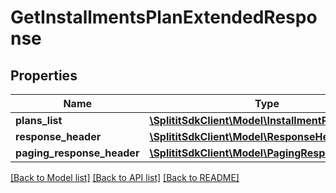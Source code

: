 # GetInstallmentsPlanExtendedResponse

## Properties
Name | Type | Description | Notes
------------ | ------------- | ------------- | -------------
**plans_list** | [**\SplititSdkClient\Model\InstallmentPlan[]**](InstallmentPlan.md) |  | [optional] 
**response_header** | [**\SplititSdkClient\Model\ResponseHeader**](ResponseHeader.md) |  | [optional] 
**paging_response_header** | [**\SplititSdkClient\Model\PagingResponseHeader**](PagingResponseHeader.md) |  | [optional] 

[[Back to Model list]](../README.md#documentation-for-models) [[Back to API list]](../README.md#documentation-for-api-endpoints) [[Back to README]](../README.md)


